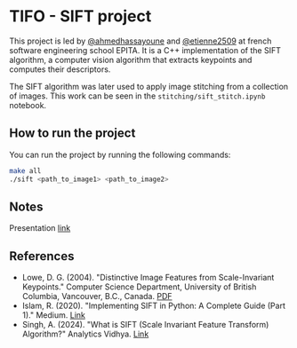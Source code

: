 # TIFO - SIFT project
This project is led by [@ahmedhassayoune](https://github.com/ahmedhassayoune) and [@etienne2509](https://github.com/etienne2509) at french software engineering school EPITA.
It is a C++ implementation of the SIFT algorithm, a computer vision algorithm that extracts keypoints and computes their descriptors.

The SIFT algorithm was later used to apply image stitching from a collection of images. This work can be seen in the `stitching/sift_stitch.ipynb` notebook.

## How to run the project
You can run the project by running the following commands:

```bash
make all
./sift <path_to_image1> <path_to_image2>
```

## Notes
Presentation [link](https://docs.google.com/presentation/d/1nAttcCdMPEyDcku6fAwdMRwFNrLZhAyZVhNWxuq1dck/edit?usp=sharing)

## References
- Lowe, D. G. (2004). "Distinctive Image Features from Scale-Invariant Keypoints." Computer Science Department, University of British Columbia, Vancouver, B.C., Canada. [PDF](https://www.cs.ubc.ca/~lowe/papers/ijcv04.pdf)
- Islam, R. (2020). "Implementing SIFT in Python: A Complete Guide (Part 1)." Medium. [Link](https://medium.com/@russmislam/implementing-sift-in-python-a-complete-guide-part-1-306a99b50aa5)
- Singh, A. (2024). "What is SIFT (Scale Invariant Feature Transform) Algorithm?" Analytics Vidhya. [Link](https://www.analyticsvidhya.com/blog/2019/10/detailed-guide-powerful-sift-technique-image-matching-python/)
